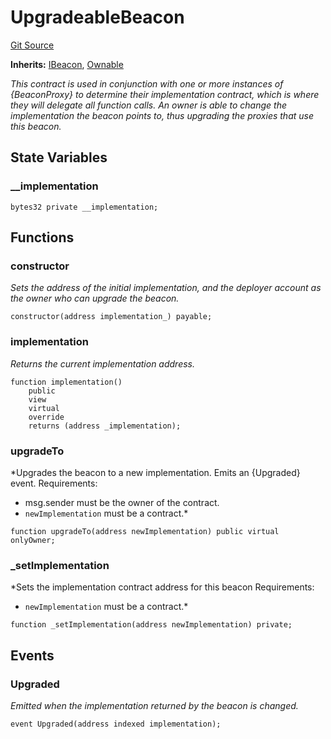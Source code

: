 # UpgradeableBeacon
[Git Source](https://github.com/ContractLabs/foundry-bountykinds-contract/blob/67e6855d3beabdf242cc0b51d9e53b087a5235b9/src/oz-custom/oz/proxy/beacon/UpgradeableBeacon.sol)

**Inherits:**
[IBeacon](/src/oz-custom/oz/proxy/beacon/IBeacon.sol/interface.IBeacon.md), [Ownable](/src/oz-custom/oz/access/Ownable.sol/abstract.Ownable.md)

*This contract is used in conjunction with one or more instances of
{BeaconProxy} to determine their
implementation contract, which is where they will delegate all function
calls.
An owner is able to change the implementation the beacon points to, thus
upgrading the proxies that use this beacon.*


## State Variables
### __implementation

```solidity
bytes32 private __implementation;
```


## Functions
### constructor

*Sets the address of the initial implementation, and the deployer
account as the owner who can upgrade the
beacon.*


```solidity
constructor(address implementation_) payable;
```

### implementation

*Returns the current implementation address.*


```solidity
function implementation()
    public
    view
    virtual
    override
    returns (address _implementation);
```

### upgradeTo

*Upgrades the beacon to a new implementation.
Emits an {Upgraded} event.
Requirements:
- msg.sender must be the owner of the contract.
- `newImplementation` must be a contract.*


```solidity
function upgradeTo(address newImplementation) public virtual onlyOwner;
```

### _setImplementation

*Sets the implementation contract address for this beacon
Requirements:
- `newImplementation` must be a contract.*


```solidity
function _setImplementation(address newImplementation) private;
```

## Events
### Upgraded
*Emitted when the implementation returned by the beacon is changed.*


```solidity
event Upgraded(address indexed implementation);
```

